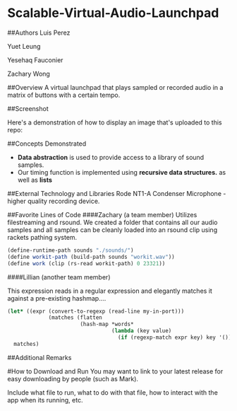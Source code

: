 # Scalable-Virtual-Audio-Launchpad


##Authors
Luis Perez

Yuet Leung

Yesehaq Fauconier

Zachary Wong

##Overview
A virtual launchpad that plays sampled or recorded audio in a matrix of buttons with a certain tempo.

##Screenshot


Here's a demonstration of how to display an image that's uploaded to this repo:


##Concepts Demonstrated

* **Data abstraction** is used to provide access to a library of sound samples.
* Our timing function is implemented using  **recursive data structures.** as well as **lists**

##External Technology and Libraries
Rode NT1-A Condenser Microphone - higher quality recording device.

##Favorite Lines of Code
####Zachary (a team member)
Utilizes filestreaming and rsound.  We created a folder that contains all our audio samples and all samples can be cleanly loaded into an rsound clip using rackets pathing system.
```scheme
(define-runtime-path sounds "./sounds/")
(define workit-path (build-path sounds "workit.wav"))
(define work (clip (rs-read workit-path) 0 23321))
```
####Lillian (another team member)

This expression reads in a regular expression and elegantly matches it against a pre-existing hashmap....
```scheme
(let* ((expr (convert-to-regexp (read-line my-in-port)))
             (matches (flatten
                       (hash-map *words*
                                 (lambda (key value)
                                   (if (regexp-match expr key) key '()))))))
  matches)
```

##Additional Remarks


#How to Download and Run
You may want to link to your latest release for easy downloading by people (such as Mark).

Include what file to run, what to do with that file, how to interact with the app when its running, etc. 
